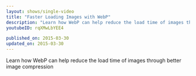 ```yaml
---
layout: shows/single-video
title: "Faster Loading Images with WebP"
description: "Learn how WebP can help reduce the load time of images through better image compression"
youtubeID: rqXMwLbYEE4

published_on: 2015-03-30
updated_on: 2015-03-30
---
```


Learn how WebP can help reduce the load time of images through better image compression

